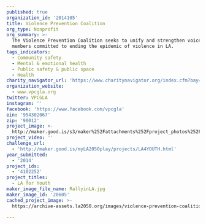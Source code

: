 ```yaml
---
published: true
organization_id: '2014105'
title: Violence Prevention Coalition
org_type: Nonprofit
org_summary: >-
  The Violence Prevention Coalition seeks to unify and strengthen voices of
  members committed to ending the epidemic of violence in LA.
tags_indicators:
  - Community safety
  - Mental & emotional health
  - Public safety & public space
  - Health
charity_navigator_url: 'https://www.charitynavigator.org/index.cfm?bay=search.profile&ein=954302067'
organization_website:
  - www.vpcgla.org
twitter: VPCGLA
instagram: ''
facebook: 'https://www.facebook.com/vpcgla'
ein: '954302067'
zip: '90012'
project_image: >-
  http://maker.good.is/s3/maker%252Fattachments%252Fproject_photos%252Fimages%252F20605%252Fdisplay%252FRallyinLA.jpg=c570x385
project_video: ''
challenge_url:
  - 'http://maker.good.is/myLA2050play/projects/LA4YOUTH.html'
year_submitted:
  - '2014'
project_ids:
  - '4102252'
project_titles:
  - LA for Youth
maker_image_file_name: RallyinLA.jpg
maker_image_id: '20605'
cached_project_image: >-
  https://archive-assets.la2050.org/images/violence-prevention-coalition/maker.good.is/s3/maker%252Fattachments%252Fproject_photos%252Fimages%252F20605%252Fdisplay%252FRallyinLA.jpg=c570x385.jpg

---
```

